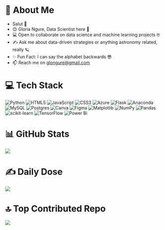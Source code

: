 # 💫 About Me
* Salut 👋
* 😊 Gloria Ngure, Data Scientist here 🤗
* 💻 Open to collaborate on data science and machine learning projects 🤓
* ✍️ Ask me about data-driven strategies or anything astronomy related, really 🪐
* ✨ Fun Fact: I can say the alphabet backwards 😎
* 📫 Reach me on glongure@gmail.com

# 💻 Tech Stack
![Python](https://img.shields.io/badge/python-3670A0?style=plastic&logo=python&logoColor=ffdd54) ![HTML5](https://img.shields.io/badge/html5-%23E34F26.svg?style=plastic&logo=html5&logoColor=white) ![JavaScript](https://img.shields.io/badge/javascript-%23323330.svg?style=plastic&logo=javascript&logoColor=%23F7DF1E) ![CSS3](https://img.shields.io/badge/css3-%231572B6.svg?style=plastic&logo=css3&logoColor=white) ![Azure](https://img.shields.io/badge/azure-%230072C6.svg?style=plastic&logo=microsoftazure&logoColor=white) ![Flask](https://img.shields.io/badge/flask-%23000.svg?style=plastic&logo=flask&logoColor=white) ![Anaconda](https://img.shields.io/badge/Anaconda-%2344A833.svg?style=plastic&logo=anaconda&logoColor=white) ![MySQL](https://img.shields.io/badge/mysql-4479A1.svg?style=plastic&logo=mysql&logoColor=white) ![Postgres](https://img.shields.io/badge/postgres-%23316192.svg?style=plastic&logo=postgresql&logoColor=white) ![Canva](https://img.shields.io/badge/Canva-%2300C4CC.svg?style=plastic&logo=Canva&logoColor=white) ![Figma](https://img.shields.io/badge/figma-%23F24E1E.svg?style=plastic&logo=figma&logoColor=white) ![Matplotlib](https://img.shields.io/badge/Matplotlib-%23ffffff.svg?style=plastic&logo=Matplotlib&logoColor=black) ![NumPy](https://img.shields.io/badge/numpy-%23013243.svg?style=plastic&logo=numpy&logoColor=white) ![Pandas](https://img.shields.io/badge/pandas-%23150458.svg?style=plastic&logo=pandas&logoColor=white) ![scikit-learn](https://img.shields.io/badge/scikit--learn-%23F7931E.svg?style=plastic&logo=scikit-learn&logoColor=white) ![TensorFlow](https://img.shields.io/badge/TensorFlow-%23FF6F00.svg?style=plastic&logo=TensorFlow&logoColor=white) ![Power Bi](https://img.shields.io/badge/power_bi-F2C811?style=plastic&logo=powerbi&logoColor=black)
# 📊 GitHub Stats
![](https://github-readme-stats.vercel.app/api/top-langs/?username=NgureGlo&theme=dark&hide_border=false&include_all_commits=false&count_private=false&layout=compact)

# ✍️ Daily Dose
![](https://quotes-github-readme.vercel.app/api?type=horizontal&theme=merko)

# 🔝 Top Contributed Repo
![](https://github-contributor-stats.vercel.app/api?username=NgureGlo&limit=5&theme=dark&combine_all_yearly_contributions=true)

<!-- Proudly created with GPRM ( https://gprm.itsvg.in ) -->
